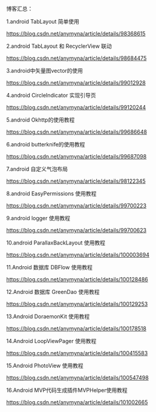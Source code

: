 #

博客汇总：

1.android TabLayout 简单使用
  
https://blog.csdn.net/anymyna/article/details/98368615

2.android TabLayout 和 RecyclerView 联动

https://blog.csdn.net/anymyna/article/details/98684475

3.android中矢量图vector的使用

https://blog.csdn.net/anymyna/article/details/99012928

4.android CircleIndicator 实现引导页

https://blog.csdn.net/anymyna/article/details/99120244

5.android Okhttp的使用教程

https://blog.csdn.net/anymyna/article/details/99686648

6.android butterknife的使用教程

https://blog.csdn.net/anymyna/article/details/99687098


7.android 自定义气泡布局

https://blog.csdn.net/anymyna/article/details/98122345


8.android EasyPermissions 使用教程

https://blog.csdn.net/anymyna/article/details/99700223


9.android logger 使用教程 

https://blog.csdn.net/anymyna/article/details/99700623


10.android ParallaxBackLayout 使用教程

https://blog.csdn.net/anymyna/article/details/100003694


11.Android 数据库 DBFlow 使用教程

https://blog.csdn.net/anymyna/article/details/100128486

12.Android 数据库 GreenDao 使用教程

https://blog.csdn.net/anymyna/article/details/100129253


13.Android DoraemonKit 使用教程

https://blog.csdn.net/anymyna/article/details/100178518

14.Android LoopViewPager 使用教程

https://blog.csdn.net/anymyna/article/details/100415583

15.Android PhotoView 使用教程

https://blog.csdn.net/anymyna/article/details/100547498


16.Android MVP代码生成插件MVPHelper使用教程

https://blog.csdn.net/anymyna/article/details/101002665




